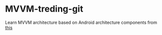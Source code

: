 # MVVM-treding-git

Learn MVVM architecture based on Android architecture components from [this](https://medium.com/@er.ankitbisht/mvvm-model-view-viewmodel-kotlin-google-jetpack-f02ec7754854)
